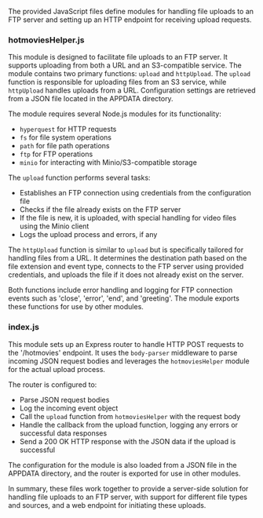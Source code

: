 The provided JavaScript files define modules for handling file uploads to an FTP server and setting up an HTTP endpoint for receiving upload requests.

### hotmoviesHelper.js
This module is designed to facilitate file uploads to an FTP server. It supports uploading from both a URL and an S3-compatible service. The module contains two primary functions: `upload` and `httpUpload`. The `upload` function is responsible for uploading files from an S3 service, while `httpUpload` handles uploads from a URL. Configuration settings are retrieved from a JSON file located in the APPDATA directory.

The module requires several Node.js modules for its functionality:
- `hyperquest` for HTTP requests
- `fs` for file system operations
- `path` for file path operations
- `ftp` for FTP operations
- `minio` for interacting with Minio/S3-compatible storage

The `upload` function performs several tasks:
- Establishes an FTP connection using credentials from the configuration file
- Checks if the file already exists on the FTP server
- If the file is new, it is uploaded, with special handling for video files using the Minio client
- Logs the upload process and errors, if any

The `httpUpload` function is similar to `upload` but is specifically tailored for handling files from a URL. It determines the destination path based on the file extension and event type, connects to the FTP server using provided credentials, and uploads the file if it does not already exist on the server.

Both functions include error handling and logging for FTP connection events such as 'close', 'error', 'end', and 'greeting'. The module exports these functions for use by other modules.

### index.js
This module sets up an Express router to handle HTTP POST requests to the '/hotmovies' endpoint. It uses the `body-parser` middleware to parse incoming JSON request bodies and leverages the `hotmoviesHelper` module for the actual upload process.

The router is configured to:
- Parse JSON request bodies
- Log the incoming event object
- Call the `upload` function from `hotmoviesHelper` with the request body
- Handle the callback from the upload function, logging any errors or successful data responses
- Send a 200 OK HTTP response with the JSON data if the upload is successful

The configuration for the module is also loaded from a JSON file in the APPDATA directory, and the router is exported for use in other modules.

In summary, these files work together to provide a server-side solution for handling file uploads to an FTP server, with support for different file types and sources, and a web endpoint for initiating these uploads.
